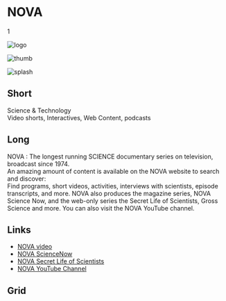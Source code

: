 # NOVA

1

![logo](http://placehold.it/400x100)

![thumb](http://placehold.it/348x196)

![splash](https://s3.amazonaws.com/wgbhstocksales.org/content/collections/nova/nova_collection_main_770x433.png)

## Short

Science & Technology<br/>
Video shorts, Interactives, Web Content, podcasts

## Long

NOVA : The longest running SCIENCE documentary series on television, broadcast since 1974.  
An amazing amount of content is available on the NOVA website to search and discover:  
Find programs, short videos, activities, interviews with scientists, episode transcripts, and more.
NOVA also produces the magazine series, NOVA Science Now, and the web-only series the Secret Life 
of Scientists, Gross Science and more.  You can also visit the NOVA YouTube channel.

## Links

- [NOVA video](http://www.pbs.org/wgbh/nova/search/results/page/1?q=&x=14&y=10&facet%5B%5D=dc.format%3A%22Video%22)
- [NOVA ScienceNow](http://www.pbs.org/wgbh/nova/sciencenow/)
- [NOVA Secret Life of Scientists](http://www.pbs.org/wgbh/nova/blogs/secretlife)
- [NOVA YouTube Channel](https://www.youtube.com/show/nova)

## Grid


